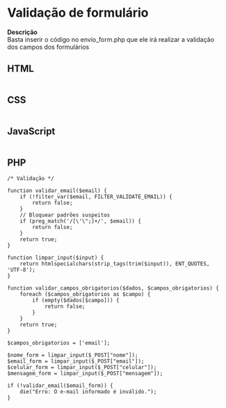 # Validação de formulário

 **Descrição**  
Basta inserir o código no envio_form.php que ele irá realizar a validação dos campos dos formulários

## HTML
```

```
## CSS
```

```
## JavaScript
```

```
## PHP
```
/* Validação */

function validar_email($email) {
    if (!filter_var($email, FILTER_VALIDATE_EMAIL)) {
        return false;
    }
    // Bloquear padrões suspeitos
    if (preg_match('/[\'\";]+/', $email)) {
        return false;
    }
    return true;
}

function limpar_input($input) {
    return htmlspecialchars(strip_tags(trim($input)), ENT_QUOTES, 'UTF-8');
}

function validar_campos_obrigatorios($dados, $campos_obrigatorios) {
    foreach ($campos_obrigatorios as $campo) {
        if (empty($dados[$campo])) {
            return false;
        }
    }
    return true;
}

$campos_obrigatorios = ['email'];

$nome_form = limpar_input($_POST["nome"]);
$email_form = limpar_input($_POST["email"]);
$celular_form = limpar_input($_POST["celular"]);
$mensagem_form = limpar_input($_POST["mensagem"]);

if (!validar_email($email_form)) {
    die("Erro: O e-mail informado é inválido.");
}
```
